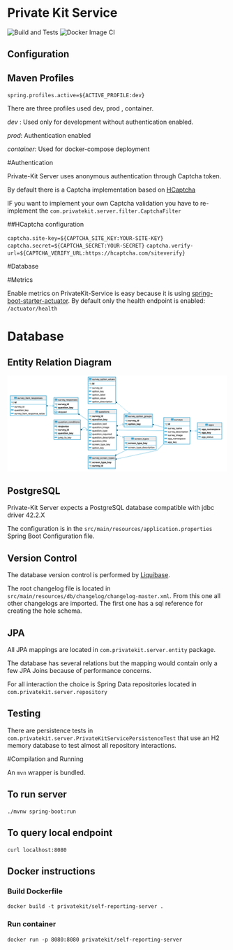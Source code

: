 # Private Kit Service
![Build and Tests](https://github.com/imanzano/private-kit-service/workflows/Build%20and%20Tests/badge.svg)
![Docker Image CI](https://github.com/imanzano/private-kit-service/workflows/Docker%20Image%20CI/badge.svg)


## Configuration


## Maven Profiles

`spring.profiles.active=${ACTIVE_PROFILE:dev}`

There are three profiles used dev, prod , container.

_dev_ :      Used only for development without authentication enabled.

_prod_:      Authentication enabled

_container_: Used for docker-compose deployment 

#Authentication

Private-Kit Server uses anonymous authentication through Captcha token.

By default there is a Captcha implementation based on [HCaptcha](https://www.hcaptcha.com/)

IF you want to implement your own Captcha validation you have to re-implement the `com.privatekit.server.filter.CaptchaFilter`

##HCaptcha configuration

`captcha.site-key=${CAPTCHA_SITE_KEY:YOUR-SITE-KEY}`
`captcha.secret=${CAPTCHA_SECRET:YOUR-SECRET}`
`captcha.verify-url=${CAPTCHA_VERIFY_URL:https://hcaptcha.com/siteverify}`

#Database

#Metrics

Enable metrics on PrivateKit-Service is easy because it is using [spring-boot-starter-actuator](https://docs.spring.io/spring-boot/docs/current/reference/html/production-ready-features.html).
By default only the health endpoint is enabled: `/actuator/health` 

# Database
## Entity Relation Diagram
![ER](er.png)
## PostgreSQL
Private-Kit Server expects a PostgreSQL database compatible with jdbc driver 42.2.X

The configuration is in the `src/main/resources/application.properties` Spring Boot Configuration file.
## Version Control
The database version control is performed by [Liquibase](https://www.liquibase.org/).

The root changelog file is located in `src/main/resources/db/changelog/changelog-master.xml`. From this one all other changelogs are imported. The first one has a sql reference for creating the hole schema.
## JPA
All JPA mappings are located in `com.privatekit.server.entity` package. 

The database has several relations but the mapping would contain only a few JPA Joins because of performance concerns.

For all interaction the choice is Spring Data repositories located in `com.privatekit.server.repository`

## Testing
There are persistence tests in `com.privatekit.server.PrivateKitServicePersistenceTest` that use an H2 memory database to test almost all repository interactions.
 




#Compilation and Running

An `mvn` wrapper is bundled.

## To run server
```
./mvnw spring-boot:run
```

## To query local endpoint

```
curl localhost:8080
```

## Docker instructions

### Build Dockerfile
```
docker build -t privatekit/self-reporting-server .
```

### Run container
```
docker run -p 8080:8080 privatekit/self-reporting-server
```


